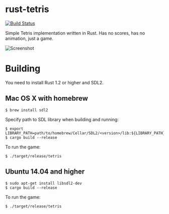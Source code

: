 # rust-tetris
[![Build Status](https://travis-ci.org/werehuman/rust-tetris.svg?branch=master)](https://travis-ci.org/werehuman/rust-tetris)

Simple Tetris implementation written in Rust. Has no scores, has no animation, just a game.

![Screenshot](http://i.imgur.com/CqEWSUG.png)

# Building
You need to install Rust 1.2 or higher and SDL2.

## Mac OS X with homebrew

```
$ brew install sdl2
```

Specify path to SDL library when building and running:
```
$ export LIBRARY_PATH=path/to/homebrew/Cellar/SDL2/<version>/lib:${LIBRARY_PATH}
$ cargo build --release
```

To run the game:
```
$ ./target/release/tetris
```


## Ubuntu 14.04 and higher

```
$ sudo apt-get install libsdl2-dev
$ cargo build --release
```

To run the game:
```
$ ./target/release/tetris
```
